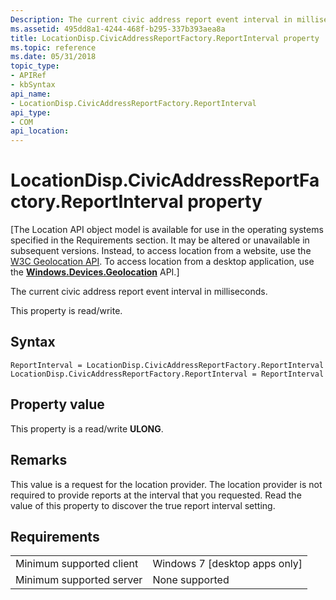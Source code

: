 ```yaml
---
Description: The current civic address report event interval in milliseconds.
ms.assetid: 495dd8a1-4244-468f-b295-337b393aea8a
title: LocationDisp.CivicAddressReportFactory.ReportInterval property
ms.topic: reference
ms.date: 05/31/2018
topic_type: 
- APIRef
- kbSyntax
api_name: 
- LocationDisp.CivicAddressReportFactory.ReportInterval
api_type: 
- COM
api_location: 
---
```


# LocationDisp.CivicAddressReportFactory.ReportInterval property

\[The Location API object model is available for use in the operating systems specified in the Requirements section. It may be altered or unavailable in subsequent versions. Instead, to access location from a website, use the [W3C Geolocation API](/previous-versions/windows/internet-explorer/ie-developer/samples/gg589513(v=vs.85)). To access location from a desktop application, use the [**Windows.Devices.Geolocation**](/uwp/api/Windows.Devices.Geolocation) API.\]

The current civic address report event interval in milliseconds.

This property is read/write.

## Syntax


```JScript
ReportInterval = LocationDisp.CivicAddressReportFactory.ReportInterval
LocationDisp.CivicAddressReportFactory.ReportInterval = ReportInterval
```



## Property value

This property is a read/write **ULONG**.

## Remarks

This value is a request for the location provider. The location provider is not required to provide reports at the interval that you requested. Read the value of this property to discover the true report interval setting.

## Requirements



|                                     |                                            |
|-------------------------------------|--------------------------------------------|
| Minimum supported client<br/> | Windows 7 \[desktop apps only\]<br/> |
| Minimum supported server<br/> | None supported<br/>                  |



 

